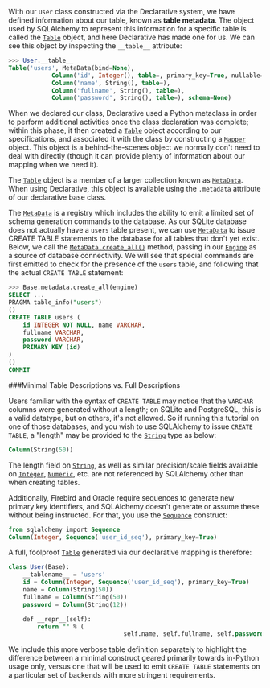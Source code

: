 With our `User` class constructed via the Declarative system, we have defined information about our table, known as **table metadata**. The object used by SQLAlchemy to represent this information for a specific table is called the [`Table`](http://docs.sqlalchemy.org/core/metadata.html#sqlalchemy.schema.Table "sqlalchemy.schema.Table") object, and here Declarative has made one for us. We can see this object by inspecting the `__table__` attribute:
    
```sql    
>>> User.__table__ 
Table('users', MetaData(bind=None),
            Column('id', Integer(), table=, primary_key=True, nullable=False),
            Column('name', String(), table=),
            Column('fullname', String(), table=),
            Column('password', String(), table=), schema=None)
```

When we declared our class, Declarative used a Python metaclass in order to perform additional activities once the class declaration was complete; within this phase, it then created a [`Table`](http://docs.sqlalchemy.org/core/metadata.html#sqlalchemy.schema.Table "sqlalchemy.schema.Table") object according to our specifications, and associated it with the class by constructing a [`Mapper`](http://docs.sqlalchemy.org/mapping_api.html#sqlalchemy.orm.mapper.Mapper "sqlalchemy.orm.mapper.Mapper") object. This object is a behind-the-scenes object we normally don't need to deal with directly (though it can provide plenty of information about our mapping when we need it).

The [`Table`](http://docs.sqlalchemy.org/core/metadata.html#sqlalchemy.schema.Table "sqlalchemy.schema.Table") object is a member of a larger collection known as [`MetaData`](http://docs.sqlalchemy.org/core/metadata.html#sqlalchemy.schema.MetaData "sqlalchemy.schema.MetaData"). When using Declarative, this object is available using the `.metadata` attribute of our declarative base class.

The [`MetaData`](http://docs.sqlalchemy.org/core/metadata.html#sqlalchemy.schema.MetaData "sqlalchemy.schema.MetaData") is a registry which includes the ability to emit a limited set of schema generation commands to the database. As our SQLite database does not actually have a `users` table present, we can use [`MetaData`](http://docs.sqlalchemy.org/core/metadata.html#sqlalchemy.schema.MetaData "sqlalchemy.schema.MetaData") to issue CREATE TABLE statements to the database for all tables that don't yet exist. Below, we call the [`MetaData.create_all()`](http://docs.sqlalchemy.org/core/metadata.html#sqlalchemy.schema.MetaData.create_all "sqlalchemy.schema.MetaData.create_all") method, passing in our [`Engine`](http://docs.sqlalchemy.org/core/connections.html#sqlalchemy.engine.Engine "sqlalchemy.engine.Engine") as a source of database connectivity. We will see that special commands are first emitted to check for the presence of the `users` table, and following that the actual `CREATE TABLE` statement:
    
```sql    
>>> Base.metadata.create_all(engine)
SELECT ...
PRAGMA table_info("users")
()
CREATE TABLE users (
    id INTEGER NOT NULL, name VARCHAR,
    fullname VARCHAR,
    password VARCHAR,
    PRIMARY KEY (id)
)
()
COMMIT
```

###Minimal Table Descriptions vs. Full Descriptions

Users familiar with the syntax of `CREATE TABLE` may notice that the `VARCHAR` columns were generated without a length; on SQLite and PostgreSQL, this is a valid datatype, but on others, it's not allowed. So if running this tutorial on one of those databases, and you wish to use SQLAlchemy to issue `CREATE TABLE`, a "length" may be provided to the [`String`](http://docs.sqlalchemy.org/core/type_basics.html#sqlalchemy.types.String "sqlalchemy.types.String") type as below:

```sql
Column(String(50))
```

The length field on [`String`](http://docs.sqlalchemy.org/core/type_basics.html#sqlalchemy.types.String "sqlalchemy.types.String"), as well as similar precision/scale fields available on [`Integer`](http://docs.sqlalchemy.org/core/type_basics.html#sqlalchemy.types.Integer "sqlalchemy.types.Integer"), [`Numeric`](http://docs.sqlalchemy.org/core/type_basics.html#sqlalchemy.types.Numeric "sqlalchemy.types.Numeric"), etc. are not referenced by SQLAlchemy other than when creating tables.

Additionally, Firebird and Oracle require sequences to generate new primary key identifiers, and SQLAlchemy doesn't generate or assume these without being instructed. For that, you use the [`Sequence`](http://docs.sqlalchemy.org/core/defaults.html#sqlalchemy.schema.Sequence "sqlalchemy.schema.Sequence") construct:
    
```sql    
from sqlalchemy import Sequence
Column(Integer, Sequence('user_id_seq'), primary_key=True)
```

A full, foolproof [`Table`](http://docs.sqlalchemy.org/core/metadata.html#sqlalchemy.schema.Table "sqlalchemy.schema.Table") generated via our declarative mapping is therefore:
    
```sql   
class User(Base):
    __tablename__ = 'users'
    id = Column(Integer, Sequence('user_id_seq'), primary_key=True)
    name = Column(String(50))
    fullname = Column(String(50))
    password = Column(String(12))

    def __repr__(self):
        return "" % (
                                self.name, self.fullname, self.password)
```

We include this more verbose table definition separately to highlight the difference between a minimal construct geared primarily towards in-Python usage only, versus one that will be used to emit `CREATE TABLE` statements on a particular set of backends with more stringent requirements.
